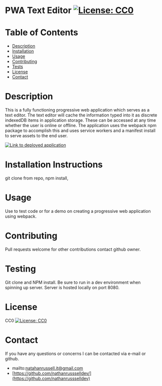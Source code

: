 # PWA Text Editor   [![License: CC0](https://img.shields.io/badge/License-Apache%202.0-blue.svg)](https://opensource.org/licenses/Apache-2.0)

# Table of Contents

  * [Description](#Description)
  * [Installation](#Installation)
  * [Usage](#Usage)
  * [Contributing](#Contributing)
  * [Tests](#Testing)
  * [License](#License)
  * [Contact](#Contact)

# Description

  This is a fully functioning progressive web application which serves as a text editor. The text editor will cache the information typed into it as discrete indexedDB items in application storage. These can be accessed at any time whether the user is online or offline. The application uses the webpack npm package to accomplish this and uses service workers and a manifest install to serve assets to the end user. 

  [![Link to deployed application](https://russellpwatextedit.herokuapp.com/)](https://russellpwatextedit.herokuapp.com/)

# Installation Instructions

  git clone from repo, npm install, 

# Usage

  Use to test code or for a demo on creating a progressive web application using webpack. 

# Contributing

  Pull requests welcome for other contributions contact github owner.

# Testing

  Git clone and NPM install. Be sure to run in a dev environment when spinning up server. Server is hosted locally on port 8080.

# License

CC0
[![License: CC0](https://img.shields.io/badge/License-Apache%202.0-blue.svg)](https://opensource.org/licenses/Apache-2.0)

# Contact

If you have any questions or concerns I can be contacted via e-mail or github.

  * mailto:natahanrussell.it@gmail.com
  * [https://github.com/nathanrussselldev/](https://github.com/nathanrussselldev)